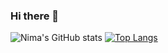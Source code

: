 ### Hi there 👋
![Nima's GitHub stats](https://github-readme-stats.vercel.app/api?username=nmemarcoding&theme=gotham&show_icons=true)
[![Top Langs](https://github-readme-stats.vercel.app/api/top-langs/?username=nmemarcoding&count_private=true&theme=gotham&layout=compact&custom_title=Top%20Languages&count_private=true)](https://github.com/misn0147/github-readme-stats)

<!--
**nmemarcoding/nmemarcoding** is a ✨ _special_ ✨ repository because its `README.md` (this file) appears on your GitHub profile.

Here are some ideas to get you started:

- 🔭 I’m currently working on ...
- 🌱 I’m currently learning ...
- 👯 I’m looking to collaborate on ...
- 🤔 I’m looking for help with ...
- 💬 Ask me about ...
- 📫 How to reach me: ...
- 😄 Pronouns: ...
- ⚡ Fun fact: ...
-->
